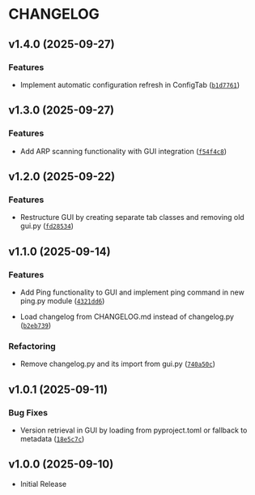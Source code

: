 # CHANGELOG

<!-- version list -->

## v1.4.0 (2025-09-27)

### Features

- Implement automatic configuration refresh in ConfigTab
  ([`b1d7761`](https://github.com/luukderooij/netcfg/commit/b1d77618c4900b57ba63c572e01e735ab760413d))


## v1.3.0 (2025-09-27)

### Features

- Add ARP scanning functionality with GUI integration
  ([`f54f4c8`](https://github.com/luukderooij/netcfg/commit/f54f4c83f9376b151cc9c12a7f85548171abdd57))


## v1.2.0 (2025-09-22)

### Features

- Restructure GUI by creating separate tab classes and removing old gui.py
  ([`fd28534`](https://github.com/luukderooij/netcfg/commit/fd28534a5b0cec1278cd6008a5544da349defe05))


## v1.1.0 (2025-09-14)

### Features

- Add Ping functionality to GUI and implement ping command in new ping.py module
  ([`4321dd6`](https://github.com/luukderooij/netcfg/commit/4321dd6309dac427d6c555c45bb93410881967da))

- Load changelog from CHANGELOG.md instead of changelog.py
  ([`b2eb739`](https://github.com/luukderooij/netcfg/commit/b2eb739a889abbb39c279cc21c51df479f69af8f))

### Refactoring

- Remove changelog.py and its import from gui.py
  ([`740a50c`](https://github.com/luukderooij/netcfg/commit/740a50cb68d87d0e73944894d60830f0eef431cf))


## v1.0.1 (2025-09-11)

### Bug Fixes

- Version retrieval in GUI by loading from pyproject.toml or fallback to metadata
  ([`18e5c7c`](https://github.com/luukderooij/netcfg/commit/18e5c7c5d6d95107d7e8c23abcdf213e81815890))


## v1.0.0 (2025-09-10)

- Initial Release
